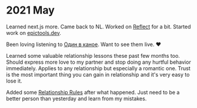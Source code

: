 # 2021 May

Learned next.js more. Came back to NL. Worked on [Reflect](https://reflect.app/) for a bit. Started work on [epictools.dev](https://epictools.dev).

Been loving listening to [Один в каное](https://www.youtube.com/watch?v=VznuGjUSbOY). Want to see them live. ♥️

Learned some valuable relationship lessons these past few months too. Should express more love to my partner and stop doing any hurtful behavior immediately. Applies to any relationship but especially a romantic one. Trust is the most important thing you can gain in relationship and it's very easy to lose it.

Added some [Relationship Rules](../../focusing/rules.md#relationships) after what happened. Just need to be a better person than yesterday and learn from my mistakes.
